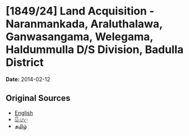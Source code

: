 # [1849/24] Land Acquisition - Naranmankada, Araluthalawa, Ganwasangama, Welegama, Haldummulla D/S Division, Badulla District

**Date:** 2014-02-12

## Original Sources

- [English](https://documents.gov.lk/view/extra-gazettes/2014/2/1849-24_E.pdf)
- [සිංහල](https://documents.gov.lk/view/extra-gazettes/2014/2/1849-24_S.pdf)
- [தமிழ்](https://documents.gov.lk/view/extra-gazettes/2014/2/1849-24_T.pdf)

